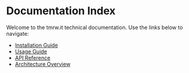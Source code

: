 # Documentation Index

Welcome to the tmrw.it technical documentation. Use the links below to navigate:

- [Installation Guide](./installation.md)
- [Usage Guide](./usage.md)
- [API Reference](./api/overview.md)
- [Architecture Overview](./architecture.md)
